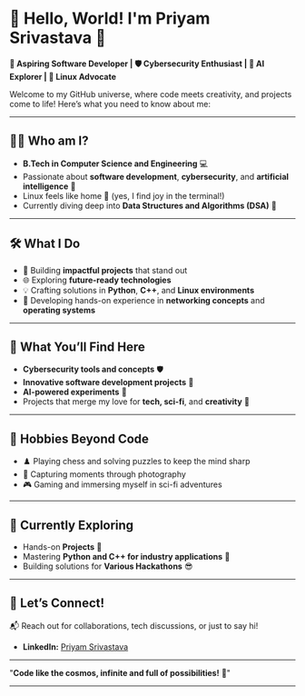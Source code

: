 
# 🌌 **Hello, World! I'm Priyam Srivastava** 🌟

**🚀 Aspiring Software Developer | 🛡️ Cybersecurity Enthusiast | 🧠 AI Explorer | 🐧 Linux Advocate**

Welcome to my GitHub universe, where code meets creativity, and projects come to life! Here’s what you need to know about me:

---

## 👨‍💻 **Who am I?**
- **B.Tech in Computer Science and Engineering** 💻
- Passionate about **software development**, **cybersecurity**, and **artificial intelligence** 🤖
- Linux feels like home 🐧 (yes, I find joy in the terminal!)
- Currently diving deep into **Data Structures and Algorithms (DSA)** 🌊

---

## 🛠️ **What I Do**
- 🌟 Building **impactful projects** that stand out
- 🌐 Exploring **future-ready technologies**
- 💡 Crafting solutions in **Python**, **C++**, and **Linux environments**
- 🚧 Developing hands-on experience in **networking concepts** and **operating systems**

---

## 🔭 **What You’ll Find Here**
- **Cybersecurity tools and concepts** 🛡️
- **Innovative software development projects** 🚀
- **AI-powered experiments** 🤖
- Projects that merge my love for **tech, sci-fi**, and **creativity** 🌌

---

## 🧩 **Hobbies Beyond Code**
- ♟️ Playing chess and solving puzzles to keep the mind sharp
- 📸 Capturing moments through photography
- 🎮 Gaming and immersing myself in sci-fi adventures

---

## 🌱 **Currently Exploring**
- Hands-on **Projects** 🐧
- Mastering **Python and C++ for industry applications** 🐍
- Building solutions for **Various Hackathons** 😎

---

## 🌟 **Let’s Connect!**
📬 Reach out for collaborations, tech discussions, or just to say hi!  
- **LinkedIn:** [Priyam Srivastava](https://linkedin.com/in/itspriyamsri)

---

"**Code like the cosmos, infinite and full of possibilities!** 🌌"

---
